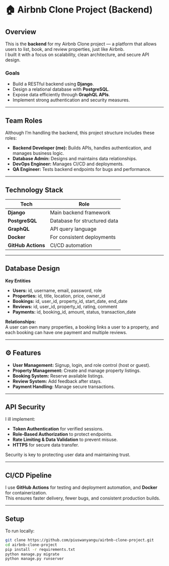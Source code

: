 # 🏠 Airbnb Clone Project (Backend)

##  Overview
This is the **backend** for my Airbnb Clone project — a platform that allows users to list, book, and review properties, just like Airbnb.  
I built it with a focus on scalability, clean architecture, and secure API design.

###  Goals
- Build a RESTful backend using **Django**.
- Design a relational database with **PostgreSQL**.
- Expose data efficiently through **GraphQL APIs**.
- Implement strong authentication and security measures.

---

##  Team Roles
Although I’m handling the backend, this project structure includes these roles:

- **Backend Developer (me):** Builds APIs, handles authentication, and manages business logic.  
- **Database Admin:** Designs and maintains data relationships.  
- **DevOps Engineer:** Manages CI/CD and deployments.  
- **QA Engineer:** Tests backend endpoints for bugs and performance.

---

##  Technology Stack
| Tech | Role |
|------|------|
| **Django** | Main backend framework |
| **PostgreSQL** | Database for structured data |
| **GraphQL** | API query language |
| **Docker** | For consistent deployments |
| **GitHub Actions** | CI/CD automation |

---

##  Database Design
**Key Entities**
- **Users:** id, username, email, password, role  
- **Properties:** id, title, location, price, owner_id  
- **Bookings:** id, user_id, property_id, start_date, end_date  
- **Reviews:** id, user_id, property_id, rating, comment  
- **Payments:** id, booking_id, amount, status, transaction_date  

**Relationships:**  
A user can own many properties, a booking links a user to a property, and each booking can have one payment and multiple reviews.

---

## ⚙️ Features
- **User Management:** Signup, login, and role control (host or guest).  
- **Property Management:** Create and manage property listings.  
- **Booking System:** Reserve available listings.  
- **Review System:** Add feedback after stays.  
- **Payment Handling:** Manage secure transactions.  

---

## API Security
I ill implement:
- **Token Authentication** for verified sessions.  
- **Role-Based Authorization** to protect endpoints.  
- **Rate Limiting & Data Validation** to prevent misuse.  
- **HTTPS** for secure data transfer.  

Security is key to protecting user data and maintaining trust.

---

##  CI/CD Pipeline
I use **GitHub Actions** for testing and deployment automation, and **Docker** for containerization.  
This ensures faster delivery, fewer bugs, and consistent production builds.

---

##  Setup
To run locally:
```bash
git clone https://github.com/piuswanyangu/airbnb-clone-project.git
cd airbnb-clone-project
pip install -r requirements.txt
python manage.py migrate
python manage.py runserver
